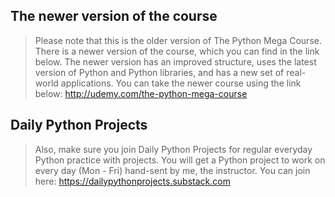 ## The newer version of the course

> Please note that this is the older version of The Python Mega Course. There is a newer version of the course, which you can find in the link below. The newer version has an improved structure, uses the latest version of Python and Python libraries, and has a new set of real-world applications.
> You can take the newer course using the link below:
> http://udemy.com/the-python-mega-course

## Daily Python Projects

> Also, make sure you join Daily Python Projects for regular everyday Python practice with projects. You will get a Python project to work on every day (Mon - Fri) hand-sent by me, the instructor. You can join here: https://dailypythonprojects.substack.com